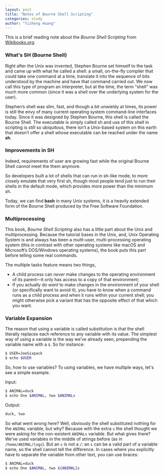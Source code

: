 ```yaml
---
layout: post
title: "Notes of Bourne Shell Scripting"
categories: study
author: "Yizheng Huang"
---
```


This is a brief reading note about the _Bourne Shell Scripting_ from [Wikibooks.org](https://en.wikibooks.org).

### What's SH (Bourne Shell)

Right after the Unix was invented, Stephen Bourne set himself to the task and came up with what he called a shell: a small, on-the-fly compiler that could take one command at a time, translate it into the
sequence of bits understood by the machine and have that command carried out. We now call this type of program an interpreter, but at the time, the term "shell" was much more common (since it was a shell over the underlying system for the user).

Stephen’s shell was slim, fast, and though a bit unwieldy at times, its power is still the envy of many current operating system command-line interfaces today. Since it was designed by Stephen Bourne, this shell is called the Bourne Shell. The executable is simply called sh and use of this shell in scripting is still so ubiquitous, there isn’t a Unix-based system on this earth that doesn’t offer a shell whose executable can be reached under the name __sh__.

### Improvements in SH

Indeed, requirements of user are growing fast while the original Bourne Shell cannot meet the them anymore. 

So developers built a lot of shells that can run in sh-like mode, to more closely emulate that very first sh, though most people tend just to run their shells in the default mode, which provides more power than the minimum sh.

Today, we can find __bash__ in many Unix systems, it is a heavily extended form of the Bourne Shell produced by the Free Software Foundation.

### Multiprocessing

This book, _Bourne Shell Scripting_ also has a little part about the Unix and multiprocessing. Because the tutorial bases in the Unix, and, Unix Operating System is and always has been a multt-user, multi-processing operating system (this in contrast with other operating systems like macOS and Microsoft’s DOS/Windows operating systems), the book puts this part before telling some real commands. 

The multiple tasks feature means two things,

- A child process can _never_ make changes to the operating environment of its parent—it only has access to a copy of that environment;
- If you actually do _want_ to make changes in the environment of your shell (or specifically want to avoid it), you have to know when a command runs as a child process and when it runs within your current shell; you might otherwise pick a variant that has the opposite effect of that which you want.

### Variable Expansion

The reason that using a variable is called substitution is that the shell literally replaces each reference to any variable with its value. The simplest way of using a variable is the way we’ve already seen, prepending the variable name with a `$`. So for instance:

```bash
$ USER=JoeSixpack 
$ echo $USER
```

So, how to use variables? To using variables, we have multiple ways, let's see a simple example. 

Input:

```bash
$ ANIMAL=duck
$ echo One $ANIMAL, two $ANIMALs
```

Output:
```bash
duck, two
```

So what went wrong here? Well, obviously the shell substituted nothing for the `ANIMAL` variable, but why? Because with the extra `s` the shell thought we were asking for the non-existent `ANIMALs` variable. But what gives there? We’ve used variables in the middle of strings before (as in `/home/ANIMAL/logs`). But an `s` is not a `/`: an `s` can be a valid part of a variable name, so the shell cannot tell the difference. In cases where you explicitly have to separate the variable from other text, you can use braces:

```bash
$ ANIMAL=duck
$ echo One $ANIMAL, two ${ANIMAL}s
```